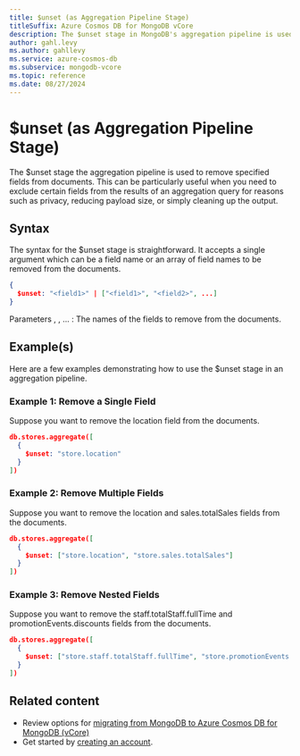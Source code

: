 ```yaml
---
title: $unset (as Aggregation Pipeline Stage)
titleSuffix: Azure Cosmos DB for MongoDB vCore
description: The $unset stage in MongoDB's aggregation pipeline is used to remove specified fields from documents.
author: gahl.levy
ms.author: gahllevy
ms.service: azure-cosmos-db
ms.subservice: mongodb-vcore
ms.topic: reference
ms.date: 08/27/2024
---
```


# $unset (as Aggregation Pipeline Stage)
The $unset stage the aggregation pipeline is used to remove specified fields from documents. This can be particularly useful when you need to exclude certain fields from the results of an aggregation query for reasons such as privacy, reducing payload size, or simply cleaning up the output.

## Syntax
The syntax for the $unset stage is straightforward. It accepts a single argument which can be a field name or an array of field names to be removed from the documents.

```json
{
  $unset: "<field1>" | ["<field1>", "<field2>", ...]
}
```

Parameters
<field1>, <field2>, ... : The names of the fields to remove from the documents.

## Example(s)
Here are a few examples demonstrating how to use the $unset stage in an aggregation pipeline.

### Example 1: Remove a Single Field
Suppose you want to remove the location field from the documents.

```json
db.stores.aggregate([
  {
    $unset: "store.location"
  }
])
```

### Example 2: Remove Multiple Fields
Suppose you want to remove the location and sales.totalSales fields from the documents.

```json
db.stores.aggregate([
  {
    $unset: ["store.location", "store.sales.totalSales"]
  }
])
```

### Example 3: Remove Nested Fields
Suppose you want to remove the staff.totalStaff.fullTime and promotionEvents.discounts fields from the documents.

```json
db.stores.aggregate([
  {
    $unset: ["store.staff.totalStaff.fullTime", "store.promotionEvents.discounts"]
  }
])
```

## Related content

- Review options for [migrating from MongoDB to Azure Cosmos DB for MongoDB (vCore)](migration-options.md)
- Get started by [creating an account](../quickstart-portal.md).
